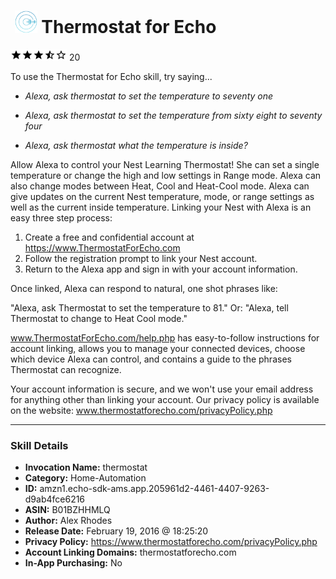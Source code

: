 # &nbsp;<img src="skill_icon" alt="Thermostat for Echo icon" width="36"> Thermostat for Echo
![3.8 stars](../../images/ic_star_black_18dp_1x.png)![3.8 stars](../../images/ic_star_black_18dp_1x.png)![3.8 stars](../../images/ic_star_black_18dp_1x.png)![3.8 stars](../../images/ic_star_half_black_18dp_1x.png)![3.8 stars](../../images/ic_star_border_black_18dp_1x.png) 20

To use the Thermostat for Echo skill, try saying...

* *Alexa, ask thermostat to set the temperature to seventy one*

* *Alexa, ask thermostat to set the temperature from sixty eight to seventy four*

* *Alexa, ask thermostat what the temperature is inside?*

Allow Alexa to control your Nest Learning Thermostat! She can set a single temperature or change the high and low settings in Range mode. Alexa can also change modes between Heat, Cool and Heat-Cool mode. Alexa can give updates on the current Nest temperature, mode, or range settings as well as the current inside temperature. Linking your Nest with Alexa is an easy three step process:

1. Create a free and confidential account at https://www.ThermostatForEcho.com
2. Follow the registration prompt to link your Nest account.
3. Return to the Alexa app and sign in with your account information.  

Once linked, Alexa can respond to natural, one shot phrases like:

"Alexa, ask Thermostat to set the temperature to 81."
Or:
"Alexa, tell Thermostat to change to Heat Cool mode."

www.ThermostatForEcho.com/help.php has easy-to-follow instructions for account linking, allows you to manage your connected devices, choose which device Alexa can control, and contains a guide to the phrases Thermostat can recognize. 

Your account information is secure, and we won't use your email address for anything other than linking your account. Our privacy policy is available on the website:
www.thermostatforecho.com/privacyPolicy.php

***

### Skill Details

* **Invocation Name:** thermostat
* **Category:** Home-Automation
* **ID:** amzn1.echo-sdk-ams.app.205961d2-4461-4407-9263-d9ab4fce6216
* **ASIN:** B01BZHHMLQ
* **Author:** Alex Rhodes
* **Release Date:** February 19, 2016 @ 18:25:20
* **Privacy Policy:** https://www.thermostatforecho.com/privacyPolicy.php
* **Account Linking Domains:** thermostatforecho.com
* **In-App Purchasing:** No
